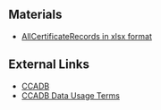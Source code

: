 ## Materials

- [AllCertificateRecords in xlsx format](https://kidmin.github.io/ccadb-certificates-tabular/CCADB-certificates.xlsx)

## External Links

- [CCADB](https://www.ccadb.org/)
- [CCADB Data Usage Terms](https://www.ccadb.org/rootstores/usage#ccadb-data-usage-terms)
